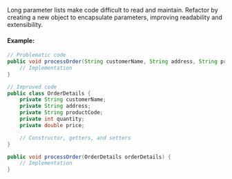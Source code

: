 Long parameter lists make code difficult to read and maintain. Refactor by creating a new object to encapsulate parameters, improving readability and extensibility.

#### Example:
```java
// Problematic code
public void processOrder(String customerName, String address, String productCode, int quantity, double price) {
    // Implementation
}

// Improved code
public class OrderDetails {
    private String customerName;
    private String address;
    private String productCode;
    private int quantity;
    private double price;

    // Constructor, getters, and setters
}

public void processOrder(OrderDetails orderDetails) {
    // Implementation
}
```

<!-- Codacy PatPatBot reviewed: 2024-05-24T11:37:01.827Z -->
